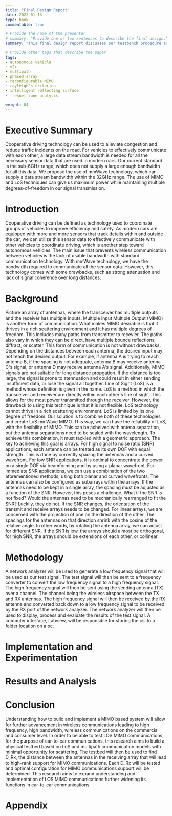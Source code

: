 ```yaml
---
title: "Final Design Report"
date: 2022-01-13
type: book
commentable: true

# Provide the name of the presenter
# summary: "Provide one or two sentences to describe the final design."
summary: "This final design report discusses our testbench procedure and hardware/software requirements, and documents our current findings on LoS MIMO"

# Provide other tags that describe the paper
tags:
- autonomous vehicle
- v2x
- multipath
- phased array
- reconfigurable MIMO
- rayleigh's criterion
- intelligent reflecting surface
- fresnel zone analysis

weight: 04
---
```


# Executive Summary

Cooperative driving technology can be used to alleviate congestion and reduce traffic incidents on the road. For vehicles to effectively communicate with each other, a large data stream bandwidth is needed for all the necessary sensor data that are used in modern cars. Our current standard is the sub-6GHz range, which does not supply a large enough bandwidth for all this data. We propose the use of mmWave technology, which can supply a data stream bandwidth within the 32GHz range. The use of MIMO and LoS techniques can give us maximum power while maintaining multiple degrees-of-freedom in our signal transmission.

# Introduction

 Cooperative driving can be defined as technology used to coordinate groups of vehicles to improve efficiency and safety. As modern cars are equipped with more and more sensors that track details within and outside the car, we can utilize this sensor data to effectively communicate with other vehicles to coordinate driving, which is another step toward autonomous vehicles. The main issue that prevents wireless communication between vehicles is the lack of usable bandwidth with standard communication technology. With mmWave technology, we have the bandwidth required to communicate all the sensor data.  However, this technology comes with some drawbacks, such as strong attenuation and lack of signal coherence over long distances. 

# Background
Picture an array of antennas, where the transceiver has multiple outputs and the receiver has multiple inputs. Multiple Input Multiple Output (MIMO) is another form of communication. What makes MIMO desirable is that it thrives in a rich scattering environment and it has multiple degrees of freedom. This includes many paths from transmitter to recevier. The paths also vary in which they can be direct, have multiple bounce reflections, diffract, or scatter. This form of communication is not without drawbacks. Depending on the distances between each antenna, the desired input may not reach the desired output. For example, if antenna A is trying to reach antenna B, if the spacing is not adequate, antenna B may receive antenna C's signal, or antenna D may receive antenna A's signal. Additionally, MIMO signals are not suitable for long distance propgation. If the distance is too large, the signal is prone to atennuation and could result in either sending insufficient data, or lose the signal all together.
Line of Sight (LoS) is a method whose definition is given in the name. LoS is a method in which the transceiver and receiver are directly within each other's line of sight. This allows for the most power transmitted through the receiver. However, the drawback to using this technique is that it is not flexible. LoS technology cannot thrive in a rich scattering environment. LoS is limited by its one degree of freedom.
Our solution is to combine both of these technologies and create LoS mmWave MIMO. This way, we can have the reliability of LoS, with the flexibility of MIMO. This can be acheived with antena separation, but the antenna separations need to be scaled with the wavelength. To achieve this combination, it must tackled with a geometric approach. The key to achieving this goal is arrays. For high signal to noise ratio (SNR) applications, each antenna can be treated as its own DOF with equal strength. This is done by correctly spacing the antennas and a curved wavefront. For low SNR applications, it is optimal to concentrate the power on a single DOF via beamforming and by using a planar wavefront. For immediate SNR applications, we can use a combination of the two aforementioned methods; using both planar and curved wavefronts. The antennas can also be configured as subarrays within the arrays. If the antennas need to be kept in a single array, the spacing must be adjusted as a function of the SNR. However, this poses a challenge. What if the SNR is not fixed? Would the antennas need to be mechanically rearranged to fit the SNR? Luckily, they do not. If the SNR changes, the orientation of the transmit and receive arrays needs to be changed. For linear arrays, we are concerned with the projection of one on the direction of the other. The spacings for the antennas on that direction shrink with the cosine of the relative angle. In other words, by rotating the antenna array, we can adjust for different SNR. If the SNR is low, the arrays should almost be orthogonal, for high SNR, the arrays should be extensions of each other, or collinear.


# Methodology
A network analyzer will be used to generate a low frequency signal that will be used as our test signal. The test signal will then be sent to a frequency converter to convert the low frequency signal to a high frequency signal. The high frequency signal will then be sent using the sending antenna (TX) over a channel. The channel being the wireless airspace between the TX and RX antennas. The high frequency signal will then be received by the RX antenna and converted back down to a low frequency signal to be received by the RX port of the network analyzer. The network analyzer will then be used to display, process and evaluate the results of the test signal. A computer interface, Labview, will be responsible for storing the csi to a folder location on a pc.

# Implementation and Experimentation

# Results and Analysis

# Conclusion 

Understanding how to build and implement a MIMO based system will allow for further advancement in wireless communications leading to high frequency, high bandwidth, wireless communications on the commercial and consumer level. In order to be able to test LOS MIMO communications, for the purpose of car-to-car communications, this research aims to build a physical testbed based on LoS and multipath communication models with minimal opportunity for scattering. The testbed will then be used to find D_Rx, the distance between the antennas in the receiving array that will lead to high-rank support for MIMO communications. Each D_Rx will be tested and optimal configuration for MIMO communications support will be determined. This research aims to expand understanding and implementation of LOS MIMO communications further widening its functions in car-to-car communications.

# Appendix

